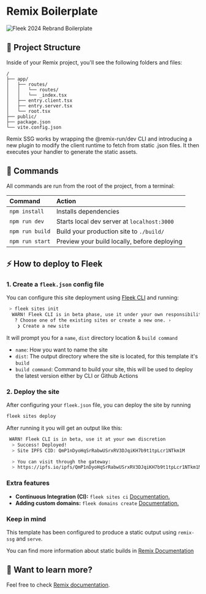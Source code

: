 # Remix Boilerplate

![Fleek 2024 Rebrand Boilerplate](https://github.com/fleek-tools/remix-template/assets/74613246/4dc6bab0-fb59-4953-8803-66143dec8a1a)

## 🚀 Project Structure

Inside of your Remix project, you'll see the following folders and files:

```text
/
├── app/
│   ├── routes/
│   │   └── routes/
│   │   └── _index.tsx
│   ├── entry.client.tsx
│   ├── entry.server.tsx
│   └── root.tsx
├── public/
├── package.json
└── vite.config.json
```

Remix SSG works by wrapping the @remix-run/dev CLI and introducing a new plugin to modify the client runtime to fetch from static .json files. It then executes your handler to generate the static assets.

## 🧞 Commands

All commands are run from the root of the project, from a terminal:

| Command         | Action                                       |
| :-------------- | :------------------------------------------- |
| `npm install`   | Installs dependencies                        |
| `npm run dev`   | Starts local dev server at `localhost:3000`  |
| `npm run build` | Build your production site to `./build/`     |
| `npm run start` | Preview your build locally, before deploying |

## ⚡ How to deploy to Fleek

### 1. Create a `fleek.json` config file

You can configure this site deployment using [Fleek CLI](https://fleek.xyz/docs/cli/) and running:

```bash
 > fleek sites init
  WARN! Fleek CLI is in beta phase, use it under your own responsibility
   ? Choose one of the existing sites or create a new one. ›
    ❯ Create a new site
```

It will prompt you for a `name`, `dist` directory location & `build command`

- `name`: How you want to name the site
- `dist`: The output directory where the site is located, for this template it's `build`
- `build command`: Command to build your site, this will be used to deploy the latest version either by CLI or Github Actions

### 2. Deploy the site

After configuring your `fleek.json` file, you can deploy the site by running

```bash
fleek sites deploy
```

After running it you will get an output like this:

```bash
 WARN! Fleek CLI is in beta, use it at your own discretion
  > Success! Deployed!
  > Site IPFS CID: QmP1nDyoHqSrRabwUSrxRV3DJqiKH7b9t1tpLcr1NTkm1M

  > You can visit through the gateway:
  > https://ipfs.io/ipfs/QmP1nDyoHqSrRabwUSrxRV3DJqiKH7b9t1tpLcr1NTkm1M
```

### Extra features

- **Continuous Integration (CI):** `fleek sites ci` [Documentation.](https://fleek.xyz/docs/cli/sites/#continuous-integration)
- **Adding custom domains:** `fleek domains create` [Documentation.](https://fleek.xyz/docs/platform/domains/)

### Keep in mind

This template has been configured to produce a static output using `remix-ssg` and `serve`.

You can find more information about static builds in [Remix Documentation](https://remix-ssg.pages.dev/docs/quick-start)

## 👀 Want to learn more?

Feel free to check [Remix documentation](https://remix.run/docs/en/main).

